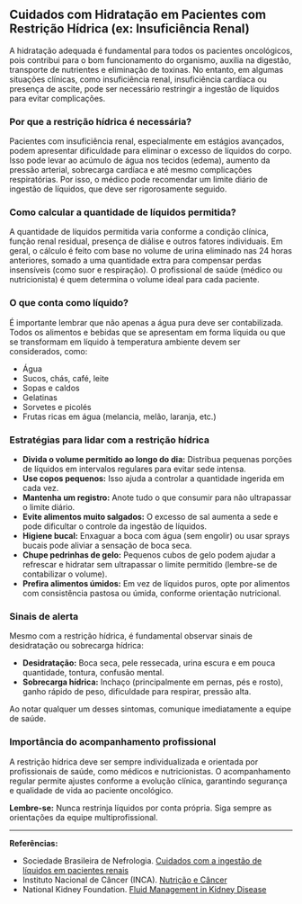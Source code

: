 
## Cuidados com Hidratação em Pacientes com Restrição Hídrica (ex: Insuficiência Renal)

A hidratação adequada é fundamental para todos os pacientes oncológicos, pois contribui para o bom funcionamento do organismo, auxilia na digestão, transporte de nutrientes e eliminação de toxinas. No entanto, em algumas situações clínicas, como insuficiência renal, insuficiência cardíaca ou presença de ascite, pode ser necessário restringir a ingestão de líquidos para evitar complicações.

### Por que a restrição hídrica é necessária?

Pacientes com insuficiência renal, especialmente em estágios avançados, podem apresentar dificuldade para eliminar o excesso de líquidos do corpo. Isso pode levar ao acúmulo de água nos tecidos (edema), aumento da pressão arterial, sobrecarga cardíaca e até mesmo complicações respiratórias. Por isso, o médico pode recomendar um limite diário de ingestão de líquidos, que deve ser rigorosamente seguido.

### Como calcular a quantidade de líquidos permitida?

A quantidade de líquidos permitida varia conforme a condição clínica, função renal residual, presença de diálise e outros fatores individuais. Em geral, o cálculo é feito com base no volume de urina eliminado nas 24 horas anteriores, somado a uma quantidade extra para compensar perdas insensíveis (como suor e respiração). O profissional de saúde (médico ou nutricionista) é quem determina o volume ideal para cada paciente.

### O que conta como líquido?

É importante lembrar que não apenas a água pura deve ser contabilizada. Todos os alimentos e bebidas que se apresentam em forma líquida ou que se transformam em líquido à temperatura ambiente devem ser considerados, como:

- Água
- Sucos, chás, café, leite
- Sopas e caldos
- Gelatinas
- Sorvetes e picolés
- Frutas ricas em água (melancia, melão, laranja, etc.)

### Estratégias para lidar com a restrição hídrica

- **Divida o volume permitido ao longo do dia:** Distribua pequenas porções de líquidos em intervalos regulares para evitar sede intensa.
- **Use copos pequenos:** Isso ajuda a controlar a quantidade ingerida em cada vez.
- **Mantenha um registro:** Anote tudo o que consumir para não ultrapassar o limite diário.
- **Evite alimentos muito salgados:** O excesso de sal aumenta a sede e pode dificultar o controle da ingestão de líquidos.
- **Higiene bucal:** Enxaguar a boca com água (sem engolir) ou usar sprays bucais pode aliviar a sensação de boca seca.
- **Chupe pedrinhas de gelo:** Pequenos cubos de gelo podem ajudar a refrescar e hidratar sem ultrapassar o limite permitido (lembre-se de contabilizar o volume).
- **Prefira alimentos úmidos:** Em vez de líquidos puros, opte por alimentos com consistência pastosa ou úmida, conforme orientação nutricional.

### Sinais de alerta

Mesmo com a restrição hídrica, é fundamental observar sinais de desidratação ou sobrecarga hídrica:

- **Desidratação:** Boca seca, pele ressecada, urina escura e em pouca quantidade, tontura, confusão mental.
- **Sobrecarga hídrica:** Inchaço (principalmente em pernas, pés e rosto), ganho rápido de peso, dificuldade para respirar, pressão alta.

Ao notar qualquer um desses sintomas, comunique imediatamente a equipe de saúde.

### Importância do acompanhamento profissional

A restrição hídrica deve ser sempre individualizada e orientada por profissionais de saúde, como médicos e nutricionistas. O acompanhamento regular permite ajustes conforme a evolução clínica, garantindo segurança e qualidade de vida ao paciente oncológico.

**Lembre-se:** Nunca restrinja líquidos por conta própria. Siga sempre as orientações da equipe multiprofissional.

---

**Referências:**

- Sociedade Brasileira de Nefrologia. [Cuidados com a ingestão de líquidos em pacientes renais](https://www.sbn.org.br/)
- Instituto Nacional de Câncer (INCA). [Nutrição e Câncer](https://www.inca.gov.br/)
- National Kidney Foundation. [Fluid Management in Kidney Disease](https://www.kidney.org/)

```
